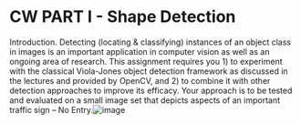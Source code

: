# CW PART I - Shape Detection

Introduction. Detecting (locating & classifying) instances of an object class in images is an important application in computer vision as well as an ongoing area of research. This assignment requires you 1) to experiment with the classical Viola-Jones object detection framework as discussed in the lectures and provided by OpenCV, and 2) to combine it with other detection approaches to improve its efficacy. Your approach is to be tested and evaluated on a small image set that depicts aspects of an important traffic sign – No Entry.![image](https://user-images.githubusercontent.com/10274027/200964604-782ba709-cbc7-4490-8ebf-476b78dfd3eb.png)
